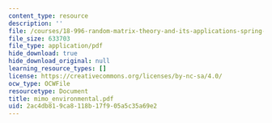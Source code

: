 ```yaml
---
content_type: resource
description: ''
file: /courses/18-996-random-matrix-theory-and-its-applications-spring-2004/2ac4db819ca8118b17f905a5c35a69e2_mimo_environmental.pdf
file_size: 633703
file_type: application/pdf
hide_download: true
hide_download_original: null
learning_resource_types: []
license: https://creativecommons.org/licenses/by-nc-sa/4.0/
ocw_type: OCWFile
resourcetype: Document
title: mimo_environmental.pdf
uid: 2ac4db81-9ca8-118b-17f9-05a5c35a69e2
---
```

